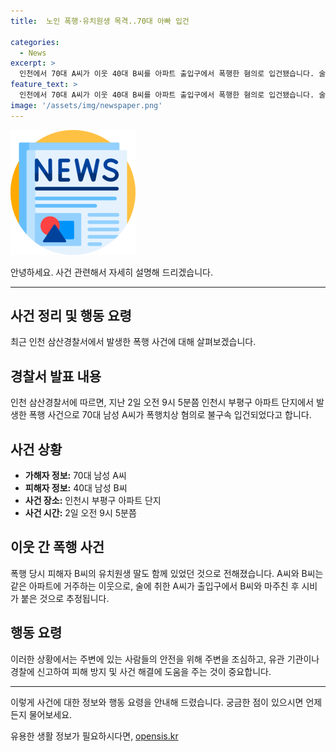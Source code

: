 ```yaml
---
title:  노인 폭행·유치원생 목격..70대 아빠 입건

categories:
  - News
excerpt: >
  인천에서 70대 A씨가 이웃 40대 B씨를 아파트 출입구에서 폭행한 혐의로 입건됐습니다. 술에 취한 A씨는 B씨를 주먹으로 때렸는데, B씨의 유치원생 딸도 옆에 있었습니다. 두 사람은 같은 아파트 이웃으로, 출입구에서 시비가 시작됐다고 합니다. 현재 A씨는 불구속 입건됐으며, 사건에 대한 추가 조사가 이뤄지고 있습니다. #인천 #아파트폭행 #이웃갈등
feature_text: >
  인천에서 70대 A씨가 이웃 40대 B씨를 아파트 출입구에서 폭행한 혐의로 입건됐습니다. 술에 취한 A씨는 B씨를 주먹으로 때렸는데, B씨의 유치원생 딸도 옆에 있었습니다. 두 사람은 같은 아파트 이웃으로, 출입구에서 시비가 시작됐다고 합니다. 현재 A씨는 불구속 입건됐으며, 사건에 대한 추가 조사가 이뤄지고 있습니다. #인천 #아파트폭행 #이웃갈등
image: '/assets/img/newspaper.png'
---
```


<p><img src="/assets/img/newspaper.png" alt="kimp 속보" /></p>

<p>안녕하세요. 사건 관련해서 자세히 설명해 드리겠습니다.</p>

<hr />

<h2>사건 정리 및 행동 요령</h2>

<p data-ke-size="size16">최근 인천 삼산경찰서에서 발생한 폭행 사건에 대해 살펴보겠습니다.</p>

<h2 data-ke-size="size26">경찰서 발표 내용</h2>

<p data-ke-size="size16">인천 삼산경찰서에 따르면, 지난 2일 오전 9시 5분쯤 인천시 부평구 아파트 단지에서 발생한 폭행 사건으로 70대 남성 A씨가 폭행치상 혐의로 불구속 입건되었다고 합니다.</p>

<h2 data-ke-size="size26">사건 상황</h2>

<ul>
  <li><b>가해자 정보:</b> 70대 남성 A씨</li>
  <li><b>피해자 정보:</b> 40대 남성 B씨</li>
  <li><b>사건 장소:</b> 인천시 부평구 아파트 단지</li>
  <li><b>사건 시간:</b> 2일 오전 9시 5분쯤</li>
</ul>

<h2 data-ke-size="size26">이웃 간 폭행 사건</h2>

<p data-ke-size="size16">폭행 당시 피해자 B씨의 유치원생 딸도 함께 있었던 것으로 전해졌습니다. A씨와 B씨는 같은 아파트에 거주하는 이웃으로, 술에 취한 A씨가 출입구에서 B씨와 마주친 후 시비가 붙은 것으로 추정됩니다.</p>

<h2 data-ke-size="size26">행동 요령</h2>

<p data-ke-size="size16">이러한 상황에서는 주변에 있는 사람들의 안전을 위해 주변을 조심하고, 유관 기관이나 경찰에 신고하여 피해 방지 및 사건 해결에 도움을 주는 것이 중요합니다.</p>

<hr />

<p>이렇게 사건에 대한 정보와 행동 요령을 안내해 드렸습니다. 궁금한 점이 있으시면 언제든지 물어보세요.</p>
유용한 생활 정보가 필요하시다면, <a href="https://opensis.kr" rel="dofollow">opensis.kr</a>


